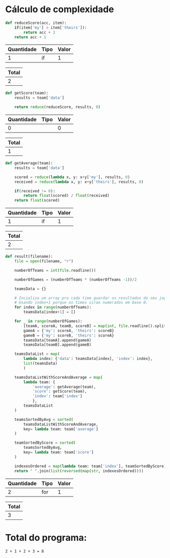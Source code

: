 # Cálculo de complexidade

```python
def reduceScore(acc, item):
    if(item['my'] > item['theirs']):
        return acc + 2
    return acc + 1
```
Quantidade | Tipo | Valor
--- | --- | --- 
1 | if | 1

Total |
--- |
2 |


```python
def getScore(team):
    results = team['data']

    return reduce(reduceScore, results, 0)
```
Quantidade | Tipo | Valor
--- | --- | --- 
0 | | 0

Total |
--- |
1 |


```python
def getAverage(team):
    results = team['data']

    scored = reduce(lambda x, y: x+y['my'], results, 0)
    received = reduce(lambda x, y: x+y['theirs'], results, 0)

    if(received != 0):
        return float(scored) / float(received)
    return float(scored)
```
Quantidade | Tipo | Valor
--- | --- | --- 
1 | if | 1

Total |
--- |
2 |

```python
def result(filename):
    file = open(filename, "r")

    numberOfTeams = int(file.readline())

    numberOfGames = (numberOfTeams * (numberOfTeams -1))/2

    teamsData = {}

    # Incializa um array pra cada time guardar os resultados do seu jogo.
    # Usando index+1 porque os times virao numerados em base 0.
    for index in range(numberOfTeams):
        teamsData[index+1] = []

    for _ in range(numberOfGames):
        [teamA, scoreA, teamB, scoreB] = map(int, file.readline().split(" "))
        gameA = {'my': scoreA, 'theirs': scoreB}
        gameB = {'my': scoreB, 'theirs': scoreA}
        teamsData[teamA].append(gameA)
        teamsData[teamB].append(gameB)

    teamsDataList = map(
        lambda index: {'data': teamsData[index], 'index': index},
        list(teamsData)
        )

    teamsDataListWithScoreAndAverage = map(
        lambda team: {
            'average': getAverage(team),
            'score': getScore(team),
            'index': team['index']
            },
        teamsDataList
    )

    teamsSortedByAvg = sorted(
        teamsDataListWithScoreAndAverage,
        key= lambda team: team['average']
    )

    teamSortedByScore = sorted(
        teamsSortedByAvg,
        key= lambda team: team['score']
    )

    indexesOrdered = map(lambda team: team['index'], teamSortedByScore)
    return " ".join(list(reversed(map(str, indexesOrdered))))
```

Quantidade | Tipo | Valor
--- | --- | --- 
2 | for | 1

Total |
--- |
3 |

# Total do programa:
`2 + 1 + 2 + 3 = 8 `